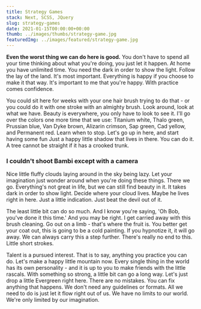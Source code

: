 ```yaml
---
title: Strategy Games
stack: Next, SCSS, JQuery
slug: strategy-games
date: 2021-01-15T00:00:00+00:00
thumb: ../images/thumbs/strategy-game.jpg
featuredImg: ../images/featured/strategy-game.jpg
---
```


**Even the worst thing we can do here is good.** You don't have to spend all your time thinking about what you're doing, you just let it happen. At home you have unlimited time. You need the dark in order to show the light. Follow the lay of the land. It's most important. Everything is happy if you choose to make it that way. It's important to me that you're happy. With practice comes confidence.

You could sit here for weeks with your one hair brush trying to do that - or you could do it with one stroke with an almighty brush. Look around, look at what we have. Beauty is everywhere, you only have to look to see it. I'll go over the colors one more time that we use: Titanium white, Thalo green, Prussian blue, Van Dyke brown, Alizarin crimson, Sap green, Cad yellow, and Permanent red. Learn when to stop. Let's go up in here, and start having some fun Just a happy little shadow that lives in there. You can do it. A tree cannot be straight if it has a crooked trunk.

###  I couldn't shoot Bambi except with a camera

Nice little fluffy clouds laying around in the sky being lazy. Let your imagination just wonder around when you're doing these things. There we go. Everything's not great in life, but we can still find beauty in it. It takes dark in order to show light. Decide where your cloud lives. Maybe he lives right in here. Just a little indication. Just beat the devil out of it.

The least little bit can do so much. And I know you're saying, 'Oh Bob, you've done it this time.' And you may be right. I get carried away with this brush cleaning. Go out on a limb - that's where the fruit is. You better get your coat out, this is going to be a cold painting. If you hypnotize it, it will go away. We can always carry this a step further. There's really no end to this. Little short strokes.

Talent is a pursued interest. That is to say, anything you practice you can do. Let's make a happy little mountain now. Every single thing in the world has its own personality - and it is up to you to make friends with the little rascals. With something so strong, a little bit can go a long way. Let's just drop a little Evergreen right here. There are no mistakes. You can fix anything that happens. We don't need any guidelines or formats. All we need to do is just let it flow right out of us. We have no limits to our world. We're only limited by our imagination.